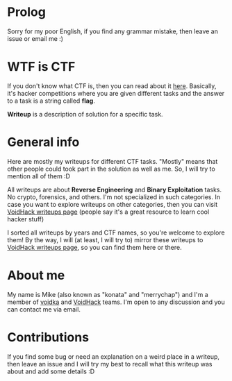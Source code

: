 # Prolog

Sorry for my poor English, if you find any grammar mistake, then leave an issue or email me :)

# WTF is CTF

If you don't know what CTF is, then you can read about it [here](https://ctftime.org/ctf-wtf/). Basically, it's hacker competitions where you are given different tasks and the answer to a task is a string called **flag**.

**Writeup** is a description of solution for a specific task.

# General info

Here are mostly my writeups for different CTF tasks. "Mostly" means that other people could took part in the solution as well as me. So, I will try to mention all of them :D

All writeups are about __Reverse Engineering__ and __Binary Exploitation__ tasks. No crypto, forensics, and others. I'm not specialized in such categories. In case you want to explore writeups on other categories, then you can visit [VoidHack writeups page](https://github.com/VoidHack/write-ups) (people say it's a great resource to learn cool hacker stuff)

I sorted all writeups by years and CTF names, so you're welcome to explore them! By the way, I will (at least, I will try to) mirror these writeups to [VoidHack writeups page](https://github.com/VoidHack/write-ups), so you can find them here or there.

# About me

My name is Mike (also known as "konata" and "merrychap") and I'm a member of [voidka](https://ctftime.org/team/11532) and [VoidHack](https://ctftime.org/team/21137) teams. I'm open to any discussion and you can contact me via email.

# Contributions

If you find some bug or need an explanation on a weird place in a writeup, then leave an issue and I will try my best to recall what this writeup was about and add some details :D